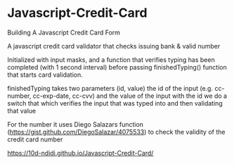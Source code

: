 # Javascript-Credit-Card
Building A Javascript Credit Card Form

A javascript credit card validator that checks issuing bank & valid number

Initialized with input masks, and a function that verifies typing has been completed (with 1 second interval) before passing finishedTyping() function that starts card validation. 

finishedTyping takes two parameters (id, value) the id of the input (e.g. cc-number, cc-exp-date, cc-cvv) and the value of the input 
  with the id we do a switch that which verifies the input that was typed into and then validating that value

For the number it uses Diego Salazars function (https://gist.github.com/DiegoSalazar/4075533) to check the validity of the credit card number 



https://10d-ndidi.github.io/Javascript-Credit-Card/


